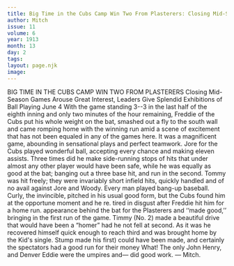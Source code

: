 ```yaml
---
title: Big Time in the Cubs Camp Win Two From Plasterers: Closing Mid-Season Games Arouse Great Interest, Leaders Give Splendid Exhibitions of Ball Playing
author: Mitch
issue: 11
volume: 6
year: 1913
month: 13
day: 2
tags:
layout: page.njk
image:
---
```

BIG TIME IN THE CUBS CAMP WIN TWO FROM PLASTERERS    Closing Mid-Season Games Arouse Great Interest, Leaders Give Splendid Exhibitions of Ball Playing    June 4   With the game standing 3--3 in the last half of the eighth inning and only two minutes of the hour remaining, Freddie of the Cubs put his whole weight on the bat, smashed out a fly to the south wall and came romping home with the winning run amid a scene of excitement that has not been equaled in any of the games here. It was a magnificent game, abounding in sensational plays and perfect teamwork. Jore for the Cubs played wonderful ball, accepting every chance and making eleven assists. Three times did he make side-running stops of hits that under almost any other player would have been safe, while he was equally as good at the bat; banging out a three base hit, and run in the second. Tommy was hit freely; they were invariably short infield hits, quickly handled and of no avail against Jore and Woody. Every man played bang-up baseball. Curly, the invincible, pitched in his usual good form, but the Cubs found him at the opportune moment and he re. tired in disgust after Freddie hit him for a home run. appearance behind the bat for the Plasterers and ‘‘made good,’’ bringing in the first run of the game. Timmy (No. 2) made a beautiful drive that would have been a “homer” had he not fell at second. As it was he recovered himself quick enough to reach third and was brought home by the Kid's single. Stump made his first) could have been made, and certainly the spectators had a good run for their money What! The only John Henry, and Denver Eddie were the umpires and— did good work. — Mitch. 
